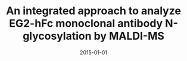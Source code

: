---
title: An integrated approach to analyze EG2-hFc monoclonal antibody N-glycosylation by MALDI-MS
collection: publications
permalink: /publication/2015-01-01-An-integrated-approach-to-analyze-EG2-hFc-monoclonal-antibody-N-glycosylation-by-MALDI-MS
category: manuscripts
date: 2015-01-01
venue: 'Canadian Journal of Chemistry'
link: 'https://doi.org/10.1139/cjc-2015-0061'
citation: 'Bodnar, E.; Nascimento, T.; Girard, L.; Komatsu, E.; Lopez, P.; Oliveira, A.; Roy, R.; <b>Smythe, T.</b>; Zogbi, Y.; Spearman, M.; Tayi, V.; Butler, M.; Perreault, H. An integrated approach to analyze EG2-hFc monoclonal antibody N-glycosylation by MALDI-MS. <i>Canadian Journal of Chemistry</i> <b>2015</b>, <i>93</i> (7), 754-763. DOI: 10.1139/cjc-2015-0061'
---